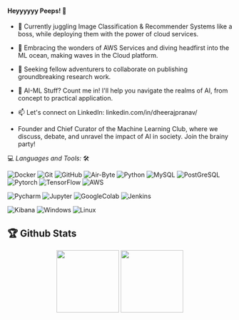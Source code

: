 #### Heyyyyyy Peeps! 👋

<!--
**DheerajPranav/DheerajPranav** is a ✨ _special_ ✨ repository because its `README.md` (this file) appears on your GitHub profile.
Here are some ideas to get you started:-->

- 🔭 Currently juggling Image Classification & Recommender Systems like a boss, while deploying them with the power of cloud services.

- 🌱 Embracing the wonders of AWS Services and diving headfirst into the ML ocean, making waves in the Cloud platform.

- 👯 Seeking fellow adventurers to collaborate on publishing groundbreaking research work.

- 💬 AI-ML Stuff? Count me in! I'll help you navigate the realms of AI, from concept to practical application.
- 📫 Let's connect on LinkedIn: linkedin.com/in/dheerajpranav/
- Founder and Chief Curator of the Machine Learning Club, where we discuss, debate, and unravel the impact of AI in society. Join the brainy party!



💻 *Languages and Tools:* 🛠️<br>

![Docker](https://img.shields.io/badge/-Docker-000000?style=flat&logo=docker&logoColor=00FF7F&labelColor=ffffff)
![Git](https://img.shields.io/badge/-Git-000000?style=flat&logo=git&logoColor=F05032&labelColor=ffffff)
![GitHub](https://img.shields.io/badge/-GitHub-000000?style=flat&logo=github&logoColor=000000&labelColor=ffffff)
![Air-Byte](https://img.shields.io/badge/-AirByte-000000?style=flat&logo=airbyte&labelColor=ffffff)
![Python](https://img.shields.io/badge/-Python-000000?style=flat&logo=python&labelColor=ffffff)
![MySQL](https://img.shields.io/badge/-MySQL-000000?style=flat&logo=mysql&labelColor=ffffff)
![PostGreSQL](https://img.shields.io/badge/-PostGreSQL-000000?style=flat&logo=postgresql&labelColor=ffffff)
![Pytorch](https://img.shields.io/badge/-Pytorch-000000?style=flat&logo=pytorch&labelColor=ffffff)
![TensorFlow](https://img.shields.io/badge/-TensorFlow-000000?style=flat&logo=tensorflow&labelColor=ffffff)
![AWS](https://img.shields.io/badge/-AWS-000000?style=flat&logo=amazonaws&labelColor=ffffkt)

![Pycharm](https://img.shields.io/badge/-PyCharm-000000?style=flat&logo=pycharm&logoColor=00FF7F&labelColor=ffffff)
![Jupyter](https://img.shields.io/badge/-Jupyter-000000?style=flat&logo=jupyter&labelColor=ffffff)
![GoogleColab](https://img.shields.io/badge/-GoogleColab-000000?style=flat&logo=googlecolab&labelColor=ffffkt)
![Jenkins](https://img.shields.io/badge/-Jenkins-000000?style=flat&logo=jenkins&labelColor=ffffff)

![Kibana](https://img.shields.io/badge/-Kibana-000000?style=flat&logo=kibana&labelColor=ffffkt)
![Windows](https://img.shields.io/badge/-Windows-000000?style=flat&logo=windows&logoColor=ffffff&labelColor=0078D6)
![Linux](https://img.shields.io/badge/-Linux-000000?style=flat&logo=linux&logoColor=ffffff&labelColor=0078D6)




## 🏆 Github Stats

<div align="center">
<img  align="center" height="140px" src="https://github-readme-stats.vercel.app/api?username=DheerajPranav&count_private=true&show_icons=true&cache_seconds=86400&hide_title=true" /> <img align="center" height="140px" src="https://github-readme-stats.vercel.app/api/top-langs/?username=DheerajPranav&layout=compact" />
</div> 

